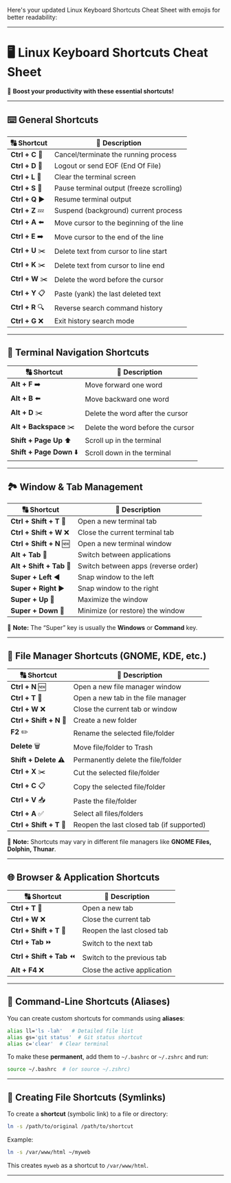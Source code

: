 Here's your updated Linux Keyboard Shortcuts Cheat Sheet with emojis for better readability:  

---

# 🖥️ Linux Keyboard Shortcuts Cheat Sheet  
📌 **Boost your productivity with these essential shortcuts!**  

---

## ⌨️ General Shortcuts  
| 🔠 Shortcut  | 🔹 Description  |
|-------------|---------------------------------|
| **Ctrl + C** 🛑 | Cancel/terminate the running process |
| **Ctrl + D** 🚪 | Logout or send EOF (End Of File) |
| **Ctrl + L** 🧹 | Clear the terminal screen |
| **Ctrl + S** 🛑 | Pause terminal output (freeze scrolling) |
| **Ctrl + Q** ▶️ | Resume terminal output |
| **Ctrl + Z** 💤 | Suspend (background) current process |
| **Ctrl + A** ⬅️ | Move cursor to the beginning of the line |
| **Ctrl + E** ➡️ | Move cursor to the end of the line |
| **Ctrl + U** ✂️ | Delete text from cursor to line start |
| **Ctrl + K** ✂️ | Delete text from cursor to line end |
| **Ctrl + W** ✂️ | Delete the word before the cursor |
| **Ctrl + Y** 📋 | Paste (yank) the last deleted text |
| **Ctrl + R** 🔍 | Reverse search command history |
| **Ctrl + G** ❌ | Exit history search mode |

---

## 📂 Terminal Navigation Shortcuts  
| 🔠 Shortcut  | 🔹 Description  |
|-------------|------------------------------|
| **Alt + F** ➡️ | Move forward one word |
| **Alt + B** ⬅️ | Move backward one word |
| **Alt + D** ✂️ | Delete the word after the cursor |
| **Alt + Backspace** ✂️ | Delete the word before the cursor |
| **Shift + Page Up** ⬆️ | Scroll up in the terminal |
| **Shift + Page Down** ⬇️ | Scroll down in the terminal |

---

## 🏞️ Window & Tab Management  
| 🔠 Shortcut  | 🔹 Description  |
|-------------|-------------------------------------|
| **Ctrl + Shift + T** 📑 | Open a new terminal tab |
| **Ctrl + Shift + W** ❌ | Close the current terminal tab |
| **Ctrl + Shift + N** 🆕 | Open a new terminal window |
| **Alt + Tab** 🔄 | Switch between applications |
| **Alt + Shift + Tab** 🔄 | Switch between apps (reverse order) |
| **Super + Left** ◀️ | Snap window to the left |
| **Super + Right** ▶️ | Snap window to the right |
| **Super + Up** 🔼 | Maximize the window |
| **Super + Down** 🔽 | Minimize (or restore) the window |

🔹 **Note:** The “Super” key is usually the **Windows** or **Command** key.

---

## 📁 File Manager Shortcuts (GNOME, KDE, etc.)  
| 🔠 Shortcut  | 🔹 Description  |
|-------------|--------------------------------------|
| **Ctrl + N** 🆕 | Open a new file manager window |
| **Ctrl + T** 📑 | Open a new tab in the file manager |
| **Ctrl + W** ❌ | Close the current tab or window |
| **Ctrl + Shift + N** 📂 | Create a new folder |
| **F2** ✏️ | Rename the selected file/folder |
| **Delete** 🗑️ | Move file/folder to Trash |
| **Shift + Delete** ⚠️ | Permanently delete the file/folder |
| **Ctrl + X** ✂️ | Cut the selected file/folder |
| **Ctrl + C** 📋 | Copy the selected file/folder |
| **Ctrl + V** 📥 | Paste the file/folder |
| **Ctrl + A** ✅ | Select all files/folders |
| **Ctrl + Shift + T** 🔄 | Reopen the last closed tab (if supported) |

🔹 **Note:** Shortcuts may vary in different file managers like **GNOME Files, Dolphin, Thunar**.

---

## 🌐 Browser & Application Shortcuts  
| 🔠 Shortcut  | 🔹 Description  |
|-------------|----------------------------------|
| **Ctrl + T** 📑 | Open a new tab |
| **Ctrl + W** ❌ | Close the current tab |
| **Ctrl + Shift + T** 🔄 | Reopen the last closed tab |
| **Ctrl + Tab** ⏩ | Switch to the next tab |
| **Ctrl + Shift + Tab** ⏪ | Switch to the previous tab |
| **Alt + F4** ❌ | Close the active application |

---

## 🚀 Command-Line Shortcuts (Aliases)  
You can create custom shortcuts for commands using **aliases**:  

```bash
alias ll='ls -lah'   # Detailed file list
alias gs='git status'  # Git status shortcut
alias c='clear'  # Clear terminal
```
To make these **permanent**, add them to `~/.bashrc` or `~/.zshrc` and run:  

```bash
source ~/.bashrc  # (or source ~/.zshrc)
```

---

## 🔗 Creating File Shortcuts (Symlinks)  
To create a **shortcut** (symbolic link) to a file or directory:  

```bash
ln -s /path/to/original /path/to/shortcut
```

Example:  

```bash
ln -s /var/www/html ~/myweb
```

This creates `myweb` as a shortcut to `/var/www/html`.

---
